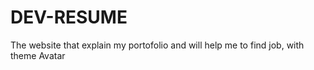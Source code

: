 # DEV-RESUME
The website that explain my portofolio and will help me to find job, with theme Avatar 
